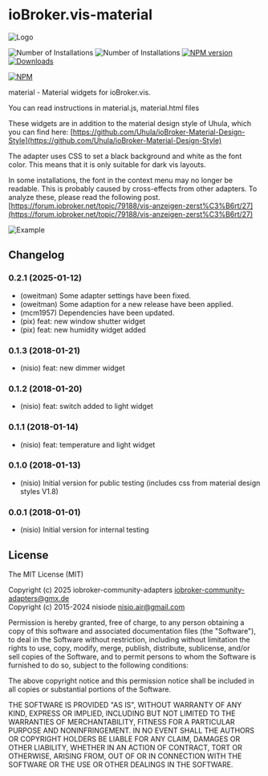 # ioBroker.vis-material

![Logo](admin/material.png)

![Number of Installations](http://iobroker.live/badges/vis-material-installed.svg) ![Number of Installations](http://iobroker.live/badges/vis-material-stable.svg) [![NPM version](http://img.shields.io/npm/v/iobroker.vis-material.svg)](https://www.npmjs.com/package/iobroker.vis-material)
[![Downloads](https://img.shields.io/npm/dm/iobroker.vis-material.svg)](https://www.npmjs.com/package/iobroker.vis-material)

[![NPM](https://nodei.co/npm/iobroker.vis-material.png?downloads=true)](https://nodei.co/npm/iobroker.vis-material/)

material - Material widgets for ioBroker.vis.

You can read instructions in material.js, material.html files

These widgets are in addition to the material design style of Uhula, which you can find here:
[https://github.com/Uhula/ioBroker-Material-Design-Style](https://github.com/Uhula/ioBroker-Material-Design-Style)

The adapter uses CSS to set a black background and white as the font color. This means that it is only suitable for dark vis layouts.

In some installations, the font in the context menu may no longer be readable. This is probably caused by cross-effects from other adapters. To analyze these, please read the following post.
[https://forum.iobroker.net/topic/79188/vis-anzeigen-zerst%C3%B6rt/27](https://forum.iobroker.net/topic/79188/vis-anzeigen-zerst%C3%B6rt/27)

![Example](img/widgets.png)

<!--
    Placeholder for the next version (at the beginning of the line):
    ### **WORK IN PROGRESS**
-->

## Changelog

### 0.2.1 (2025-01-12)

- (oweitman) Some adapter settings have been fixed.
- (oweitman) Some adaption for a new release have been applied.
- (mcm1957) Dependencies have been updated.
- (pix) feat: new window shutter widget
- (pix) feat: new humidity widget added

### 0.1.3 (2018-01-21)

- (nisio) feat: new dimmer widget

### 0.1.2 (2018-01-20)

- (nisio) feat: switch added to light widget

### 0.1.1 (2018-01-14)

- (nisio) feat: temperature and light widget

### 0.1.0 (2018-01-13)

- (nisio) Initial version for public testing (includes css from material design styles V1.8)

### 0.0.1 (2018-01-01)

- (nisio) Initial version for internal testing

## License

The MIT License (MIT)

Copyright (c) 2025 iobroker-community-adapters <iobroker-community-adapters@gmx.de>  
Copyright (c) 2015-2024 nisiode <nisio.air@gmail.com>

Permission is hereby granted, free of charge, to any person obtaining a copy
of this software and associated documentation files (the "Software"), to deal
in the Software without restriction, including without limitation the rights
to use, copy, modify, merge, publish, distribute, sublicense, and/or sell
copies of the Software, and to permit persons to whom the Software is
furnished to do so, subject to the following conditions:

The above copyright notice and this permission notice shall be included in all
copies or substantial portions of the Software.

THE SOFTWARE IS PROVIDED "AS IS", WITHOUT WARRANTY OF ANY KIND, EXPRESS OR
IMPLIED, INCLUDING BUT NOT LIMITED TO THE WARRANTIES OF MERCHANTABILITY,
FITNESS FOR A PARTICULAR PURPOSE AND NONINFRINGEMENT. IN NO EVENT SHALL THE
AUTHORS OR COPYRIGHT HOLDERS BE LIABLE FOR ANY CLAIM, DAMAGES OR OTHER
LIABILITY, WHETHER IN AN ACTION OF CONTRACT, TORT OR OTHERWISE, ARISING FROM,
OUT OF OR IN CONNECTION WITH THE SOFTWARE OR THE USE OR OTHER DEALINGS IN THE
SOFTWARE.
